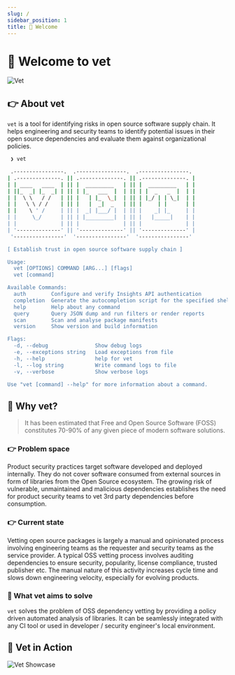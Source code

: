 ```yaml
---
slug: /
sidebar_position: 1
title: 👋 Welcome
---
```


# 👋 Welcome to vet

![Vet](/img/vet/vet-banner.png)

## 👉 About vet

`vet` is a tool for identifying risks in open source software supply chain. It helps engineering and security teams to identify potential issues in their open source dependencies and evaluate them against organizational policies.

```bash
 ❯ vet 

 .----------------.  .----------------.  .----------------.
| .--------------. || .--------------. || .--------------. |
| | ____   ____  | || |  _________   | || |  _________   | |
| ||_  _| |_  _| | || | |_   ___  |  | || | |  _   _  |  | |
| |  \ \   / /   | || |   | |_  \_|  | || | |_/ | | \_|  | |
| |   \ \ / /    | || |   |  _|  _   | || |     | |      | |
| |    \ ' /     | || |  _| |___/ |  | || |    _| |_     | |
| |     \_/      | || | |_________|  | || |   |_____|    | |
| |              | || |              | || |              | |
| '--------------' || '--------------' || '--------------' |
 '----------------'  '----------------'  '----------------'

[ Establish trust in open source software supply chain ]

Usage:
  vet [OPTIONS] COMMAND [ARG...] [flags]
  vet [command]

Available Commands:
  auth        Configure and verify Insights API authentication
  completion  Generate the autocompletion script for the specified shell
  help        Help about any command
  query       Query JSON dump and run filters or render reports
  scan        Scan and analyse package manifests
  version     Show version and build information

Flags:
  -d, --debug               Show debug logs
  -e, --exceptions string   Load exceptions from file
  -h, --help                help for vet
  -l, --log string          Write command logs to file
  -v, --verbose             Show verbose logs

Use "vet [command] --help" for more information about a command.
```

## 🤔 Why vet?

> It has been estimated that Free and Open Source Software (FOSS) constitutes 70-90% of any given piece of modern  software solutions.

### 👉 Problem space
Product security practices target software developed and deployed internally. They do not cover software consumed from external sources in form of libraries from the Open Source ecosystem. The growing risk of vulnerable, unmaintained and malicious dependencies establishes the need for product security teams to vet 3rd party dependencies before consumption.

### 👉 Current state
Vetting open source packages is largely a manual and opinionated process involving engineering teams as the requester and security teams as the service provider. A typical OSS vetting process involves auditing dependencies to ensure security, popularity, license compliance, trusted publisher etc. The manual nature of this activity increases cycle time and slows down engineering  velocity, especially for evolving products.

### 🚀 What vet aims to solve
`vet` solves the problem of OSS dependency vetting by providing a policy driven automated analysis of libraries. It can be seamlessly integrated with any CI tool or used in developer / security engineer's local environment.

## 🤩 Vet in Action

![Vet Showcase](/img/vet/vet-demo.gif)
